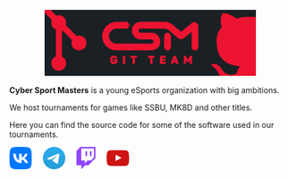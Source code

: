 <p align="center">
<img src="https://raw.githubusercontent.com/csmplay/.github/refs/heads/main/profile/CSM-git-team.jpg" alt="banner" width="75%"/>
</p>

**Cyber Sport Masters** is a young eSports organization with big ambitions.

We host tournaments for games like SSBU, MK8D and other titles.

Here you can find the source code for some of the software used in our
tournaments.

<div align="left">
<a href="https://vk.com/csmpro">
<img src="https://raw.githubusercontent.com/csmplay/.github/refs/heads/main/profile/icons/vk.svg" alt="VK" height="40px"/></a>
<img width="12" />
<a href="https://t.me/csmpro">
<img src="https://raw.githubusercontent.com/csmplay/.github/refs/heads/main/profile/icons/telegram.svg" alt="Telegram" height="40px"/></a>
<img width="12" />
<a href="https://www.twitch.tv/csm_cast">
<img src="https://raw.githubusercontent.com/csmplay/.github/refs/heads/main/profile/icons/twitch.svg" alt="Twitch" height="40px"/></a>
<img width="12" />
<a href="https://www.youtube.com/channel/UCbHkpHluFczAcT3cr3oWARw">
<img src="https://raw.githubusercontent.com/csmplay/.github/refs/heads/main/profile/icons/youtube.svg" alt="YouTube" height="40px"/></a>
</div>